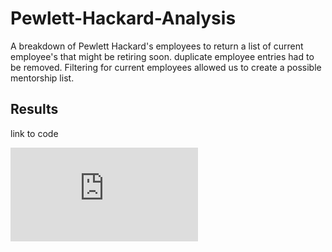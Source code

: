 # Pewlett-Hackard-Analysis
A breakdown of Pewlett Hackard's employees to return a list of current employee's that might be retiring soon. duplicate employee entries had to be removed. Filtering for current employees allowed us to create a possible mentorship list.

## Results

link to code

![Employee_Database_challenge.sql](https://github.com/JasonWilliams88/Pewlett-Hackard-Analysis/blob/main/Employee_Database_challenge.sql)
